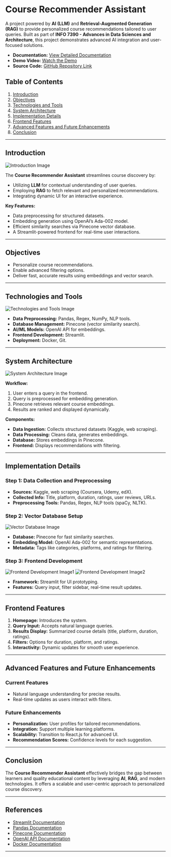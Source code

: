 # Course Recommender Assistant

A project powered by **AI (LLM)** and **Retrieval-Augmented Generation (RAG)** to provide personalized course recommendations tailored to user queries. Built as part of **INFO 7390 - Advances in Data Sciences and Architecture**, this project demonstrates advanced AI integration and user-focused solutions.

- **Documentation:** [View Detailed Documentation](https://drive.google.com/file/d/1HxKR1asmTRIzQGp7VBDOVw8lldFuc8G2/view?usp=sharing)
- **Demo Video:** [Watch the Demo](https://youtu.be/BLI_PGJe1ys?feature=shared)
- **Source Code:** [GitHub Repository Link](https://github.com/shreeanantbharadwaj/Course-Recommender-Assistant-Powered-by-AI-LLM-and-RAG)

## Table of Contents

1. [Introduction](#introduction)
2. [Objectives](#objectives)
3. [Technologies and Tools](#technologies-and-tools)
4. [System Architecture](#system-architecture)
5. [Implementation Details](#implementation-details)
6. [Frontend Features](#frontend-features)
7. [Advanced Features and Future Enhancements](#advanced-features-and-future-enhancements)
8. [Conclusion](#conclusion)

---

## Introduction

![Introduction Image](path_to_image/introduction_image.png)

The **Course Recommender Assistant** streamlines course discovery by:
- Utilizing **LLM** for contextual understanding of user queries.
- Employing **RAG** to fetch relevant and personalized recommendations.
- Integrating dynamic UI for an interactive experience.

**Key Features:**
- Data preprocessing for structured datasets.
- Embedding generation using OpenAI’s Ada-002 model.
- Efficient similarity searches via Pinecone vector database.
- A Streamlit-powered frontend for real-time user interactions.

---

## Objectives

- Personalize course recommendations.
- Enable advanced filtering options.
- Deliver fast, accurate results using embeddings and vector search.

---

## Technologies and Tools

![Technologies and Tools Image](path_to_image/technologies_tools_image.png)

- **Data Preprocessing:** Pandas, Regex, NumPy, NLP tools.
- **Database Management:** Pinecone (vector similarity search).
- **AI/ML Models:** OpenAI API for embeddings.
- **Frontend Development:** Streamlit.
- **Deployment:** Docker, Git.

---

## System Architecture

![System Architecture Image](path_to_image/system_architecture_image.png)

**Workflow:**
1. User enters a query in the frontend.
2. Query is preprocessed for embedding generation.
3. Pinecone retrieves relevant course embeddings.
4. Results are ranked and displayed dynamically.

**Components:**
- **Data Ingestion:** Collects structured datasets (Kaggle, web scraping).
- **Data Processing:** Cleans data, generates embeddings.
- **Database:** Stores embeddings in Pinecone.
- **Frontend:** Displays recommendations with filtering.

---

## Implementation Details

### Step 1: Data Collection and Preprocessing

- **Sources:** Kaggle, web scraping (Coursera, Udemy, edX).
- **Collected Info:** Title, platform, duration, ratings, user reviews, URLs.
- **Preprocessing Tools:** Pandas, Regex, NLP tools (spaCy, NLTK).

### Step 2: Vector Database Setup

![Vector Database Image](path_to_image/vector_database_image.png)

- **Database:** Pinecone for fast similarity searches.
- **Embedding Model:** OpenAI Ada-002 for semantic representations.
- **Metadata:** Tags like categories, platforms, and ratings for filtering.

### Step 3: Frontend Development

![Frontend Development Image1](path_to_image/frontend_development_image1.png)
![Frontend Development Image2](path_to_image/frontend_development_image2.png)

- **Framework:** Streamlit for UI prototyping.
- **Features:** Query input, filter sidebar, real-time result updates.

---

## Frontend Features

1. **Homepage:** Introduces the system.
2. **Query Input:** Accepts natural language queries.
3. **Results Display:** Summarized course details (title, platform, duration, ratings).
4. **Filters:** Options for duration, platform, and ratings.
5. **Interactivity:** Dynamic updates for smooth user experience.

---

## Advanced Features and Future Enhancements

### Current Features
- Natural language understanding for precise results.
- Real-time updates as users interact with filters.

### Future Enhancements
- **Personalization:** User profiles for tailored recommendations.
- **Integration:** Support multiple learning platforms.
- **Scalability:** Transition to React.js for advanced UI.
- **Recommendation Scores:** Confidence levels for each suggestion.

---

## Conclusion

The **Course Recommender Assistant** effectively bridges the gap between learners and quality educational content by leveraging **AI**, **RAG**, and modern technologies. It offers a scalable and user-centric approach to personalized course discovery.

---

## References

- [Streamlit Documentation](https://docs.streamlit.io/)
- [Pandas Documentation](https://pandas.pydata.org/docs/)
- [Pinecone Documentation](https://docs.pinecone.io/guides/get-started/overview)
- [OpenAI API Documentation](https://platform.openai.com/docs/api-reference)
- [Docker Documentation](https://docs.docker.com/)

---



